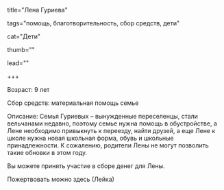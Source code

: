 title="Лена Гуриева" 

tags="помощь, благотворительность, сбор средств, дети" 

cat="Дети" 

thumb="" 

lead=""

+++

Возраст: 9 лет

Сбор средств: материальная помощь семье

Описание: Семья Гуриевых – вынужденные переселенцы, стали вельчанами недавно, поэтому семье нужна помощь в обустройстве, а Лене необходимо привыкнуть к переезду, найти друзей, а еще Лене к школе нужна новая школьная форма, обувь и школьные принадлежности. К сожалению, родители Лены не могут позволить такие обновки в этом году.

Вы можете принять участие в сборе денег для Лены.

Пожертвовать можно здесь (Лейка)
